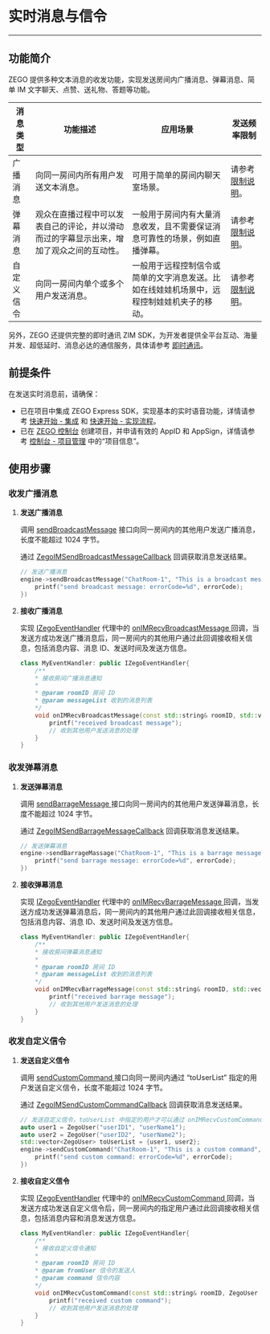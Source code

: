 # 实时消息与信令


- - -

## 功能简介

ZEGO 提供多种文本消息的收发功能，实现发送房间内广播消息、弹幕消息、简单 IM 文字聊天、点赞、送礼物、答题等功能。


| 消息类型 | 功能描述 | 应用场景 | 发送频率限制 |
|-------|--------|--------|--------|
| 广播消息 | 向同一房间内所有用户发送文本消息。 | 可用于简单的房间内聊天室场景。 | 请参考 [限制说明](/live-streaming-uniapp/introduction/restrictions)。 |
| 弹幕消息 | 观众在直播过程中可以发表自己的评论，并以滑动而过的字幕显示出来，增加了观众之间的互动性。 | 一般用于房间内有大量消息收发，且不需要保证消息可靠性的场景，例如直播弹幕。 | 请参考 [限制说明](/live-streaming-uniapp/introduction/restrictions)。|
| 自定义信令 | 向同一房间内单个或多个用户发送消息。 | 一般用于远程控制信令或简单的文字消息发送。比如在线娃娃机场景中，远程控制娃娃机夹子的移动。 | 请参考 [限制说明](/live-streaming-uniapp/introduction/restrictions)。

另外，ZEGO 还提供完整的即时通讯 ZIM SDK，为开发者提供全平台互动、海量并发、超低延时、消息必达的通信服务，具体请参考 [即时通讯](/zim-win/introduction/overview)。



## 前提条件

在发送实时消息前，请确保：

- 已在项目中集成 ZEGO Express SDK，实现基本的实时语音功能，详情请参考 [快速开始 - 集成](https://doc-zh.zego.im/article/17991) 和 [快速开始 - 实现流程](https://doc-zh.zego.im/article/17992)。
- 已在 [ZEGO 控制台](https://console.zego.im) 创建项目，并申请有效的 AppID 和 AppSign，详情请参考 [控制台 - 项目管理](/console/project-info) 中的“项目信息”。


## 使用步骤

### 收发广播消息

1. **发送广播消息**

    调用 [sendBroadcastMessage](https://doc-zh.zego.im/article/api?doc=Express_Audio_SDK_API~cpp_ue~class~IZegoExpressEngine#send-broadcast-message) 接口向同一房间内的其他用户发送广播消息，长度不能超过 1024 字节。

    通过 [ZegoIMSendBroadcastMessageCallback](https://doc-zh.zego.im/article/api?doc=Express_Audio_SDK_API~cpp_ue~interface~ZegoExpressDefines#zego-im-send-broadcast-message-callback) 回调获取消息发送结果。

    ```cpp
    // 发送广播消息
    engine->sendBroadcastMessage("ChatRoom-1", "This is a broadcast message", [=](/real-time-voice-ue/room/int-errorcode,-unsigned-long-long-messageid){
        printf("send broadcast message: errorCode=%d", errorCode);
    })
    ```
2. **接收广播消息**

    实现 [IZegoEventHandler](https://doc-zh.zego.im/article/api?doc=Express_Audio_SDK_API~cpp_ue~class~IZegoEventHandler) 代理中的 [onIMRecvBroadcastMessage ](https://doc-zh.zego.im/article/api?doc=Express_Audio_SDK_API~cpp_ue~class~IZegoEventHandler#on-im-recv-broadcast-message) 回调，当发送方成功发送广播消息后，同一房间内的其他用户通过此回调接收相关信息，包括消息内容、消息 ID、发送时间及发送方信息。

    ```cpp
    class MyEventHandler: public IZegoEventHandler{
        /**
        * 接收房间广播消息通知
        *
        * @param roomID 房间 ID
        * @param messageList 收到的消息列表
        */
        void onIMRecvBroadcastMessage(const std::string& roomID, std::vector<ZegoBroadcastMessageInfo> messageList) override {
            printf("received broadcast message");
            // 收到其他用户发送消息的处理
        }
    }
    ```

### 收发弹幕消息

1. **发送弹幕消息**

    调用 [sendBarrageMessage ](https://doc-zh.zego.im/article/api?doc=Express_Audio_SDK_API~cpp_ue~class~IZegoExpressEngine#send-barrage-message) 接口向同一房间内的其他用户发送弹幕消息，长度不能超过 1024 字节。

    通过 [ZegoIMSendBarrageMessageCallback](https://doc-zh.zego.im/article/api?doc=Express_Audio_SDK_API~cpp_ue~interface~ZegoExpressDefines#zego-im-send-broadcast-message-callback) 回调获取消息发送结果。

    ```cpp
    // 发送弹幕消息
    engine->sendBarrageMassage("ChatRoom-1", "This is a barrage message", [=](/real-time-voice-ue/room/int-errorcode,-std::string-messageid){
        printf("send barrage message: errorCode=%d", errorCode);
    })
    ```
2. **接收弹幕消息**

    实现 [IZegoEventHandler](https://doc-zh.zego.im/article/api?doc=Express_Audio_SDK_API~cpp_ue~class~IZegoEventHandler) 代理中的 [onIMRecvBarrageMessage ](https://doc-zh.zego.im/zh/api?doc=Express_Video_SDK_API~CPP_windows~class~zego-express-i-zego-event-handler#on-im-recv-barrage-message) 回调，当发送方成功发送弹幕消息后，同一房间内的其他用户通过此回调接收相关信息，包括消息内容、消息 ID、发送时间及发送方信息。

    ```cpp
    class MyEventHandler: public IZegoEventHandler{
        /**
        * 接收房间弹幕消息通知
        *
        * @param roomID 房间 ID
        * @param messageList 收到的消息列表
        */
        void onIMRecvBarrageMessage(const std::string& roomID, std::vector<ZegoBarrageMessageInfo> messageList) override {
            printf("received barrage message");
            // 收到其他用户发送消息的处理
        }
    }
    ```

### 收发自定义信令

1. **发送自定义信令**

    调用 [sendCustomCommand ](https://doc-zh.zego.im/article/api?doc=Express_Audio_SDK_API~cpp_ue~class~IZegoExpressEngine#send-custom-command) 接口向同一房间内通过 “toUserList” 指定的用户发送自定义信令，长度不能超过 1024 字节。

    通过 [ZegoIMSendCustomCommandCallback](https://doc-zh.zego.im/article/api?doc=Express_Audio_SDK_API~cpp_ue~interface~ZegoExpressDefines#zego-im-send-custom-command-callback) 回调获取消息发送结果。

    ```cpp
    // 发送自定义信令，toUserList 中指定的用户才可以通过 onIMRecvCustomCommand 收到此信令
    auto user1 = ZegoUser("userID1", "userName1");
    auto user2 = ZegoUser("userID2", "userName2");
    std::vector<ZegoUser> toUserList = {user1, user2};
    engine->sendCustomCommand("ChatRoom-1", "This is a custom command", toUserList, [=](/real-time-voice-ue/room/int-errorcode){
        printf("send custom command: errorCode=%d", errorCode);
    })
    ```

2. **接收自定义信令**

    实现 [IZegoEventHandler](https://doc-zh.zego.im/article/api?doc=Express_Audio_SDK_API~cpp_ue~class~IZegoEventHandler) 代理中的 [onIMRecvCustomCommand ](https://doc-zh.zego.im/article/api?doc=Express_Audio_SDK_API~cpp_ue~class~IZegoEventHandler#on-im-recv-custom-command) 回调，当发送方成功发送自定义信令后，同一房间内的指定用户通过此回调接收相关信息，包括消息内容和消息发送方信息。

    ```cpp
    class MyEventHandler: public IZegoEventHandler{
        /**
        * 接收自定义信令通知
        *
        * @param roomID 房间 ID
        * @param fromUser 信令的发送人
        * @param command 信令内容
        */
        void onIMRecvCustomCommand(const std::string& roomID, ZegoUser fromUser, const std::string& command) override {
            printf("received custom command");
            // 收到其他用户发送消息的处理
        }
    }
    ```
